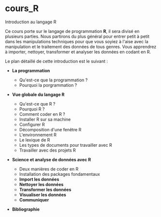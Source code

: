 # cours_R
Introduction au langage R

Ce cours porte sur le langage de programmation **R**, il sera divisé en plusieurs parties.
Nous partirons du plus général pour entrer petit à petit dans les manipulations techniques pour que vous soyiez à l'aise avec la manipulation et le traitement des données de tous genres. Vous apprendrez à importer, nettoyer, transformer et analyser les données en codant en R. 

Le plan détaillé de cette introduction est le suivant : 

* **La programmation**
    * Qu'est-ce que la programmation ?
    * Pourquoi la porgrammation ?

* **Vue globale du langage R**
    * Qu'est-ce que R ?
    * Pourquoi R ?
    * Comment coder en R ?
    * Installer R sur sa machine
    * Configurer R
    * Décomposition d'une fenêtre R
    * L'environnement R
    * Le lexique de R
    * Les types de documents pour travailler avec R
    * Travailler avec des projets R

* **Science et analyse de données avec R**
    * Deux manières de coder en R
    * Installation des packages fondamentaux
   * **Import les données**
   * **Nettoyer les données**
   * **Transformer les données**
   * **Visualiser les données**
   * **Communiquer**


* **Bibliographie**


